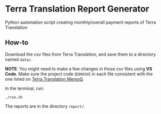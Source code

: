 # Terra Translation Report Generator

Python automation script creating monthly/overall payment reports of Terra Translation

## How-to

Download the csv files from Terra Translation, and save them to a directory named `data/`.

**NOTE**: You might need to make a few changes in those csv files using **VS Code**. Make sure the project code (`E00XXX`) in each file consistent with the one listed on [Terra Translation MemoQ](https://terra.memoqworld.com/memoqweb/).

In the terminal, run:

```shell
./run.sh
```

The reports are in the directory `report/`.
